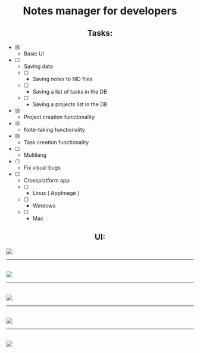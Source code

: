 <h1 align="center">Notes manager for developers</h1>

<h2 align="center">Tasks:</h2>

  - [X] - Basic UI
  - [ ] - Saving data
    - [ ] - Saving notes to MD files
    - [ ] - Saving a list of tasks in the DB
    - [ ] - Saving a projects list  in the DB
  - [X] - Project creation functionality
  - [X] - Note-taking functionality
  - [X] - Task creation functionality
  - [ ] - Multilang
  - [ ] - Fix visual bugs
  - [ ] - Crossplatform app
    - [ ] - Linux ( AppImage )
    - [ ] - Windows
    - [ ] - Mac
  

<h2 align="center">UI:</h2>

<img align="center" src="https://github.com/Nighty3098/CodeKeeper/assets/154594695/f20fe8d9-5f87-4246-a14d-f23be1f3c780"/>
<hr>
<br>
<img align="center" src="https://github.com/Nighty3098/CodeKeeper/assets/154594695/e1f1ca00-eb37-4bb1-a247-29ef75cdf57d"/>
<hr>
<br>
<img align="center" src="https://github.com/Nighty3098/CodeKeeper/assets/154594695/25e876c8-65fe-4b8c-83ce-275b0b2c7861"/>
<hr>
<br>
<img align="center" src="https://github.com/Nighty3098/CodeKeeper/assets/154594695/fbb9338d-20e7-4555-ac09-138947be36ab"/>
<hr>
<br>
<img align="center" src="https://github.com/Nighty3098/CodeKeeper/assets/154594695/eb7990db-e3da-4da3-bbf1-5dd337c45df8"/>

